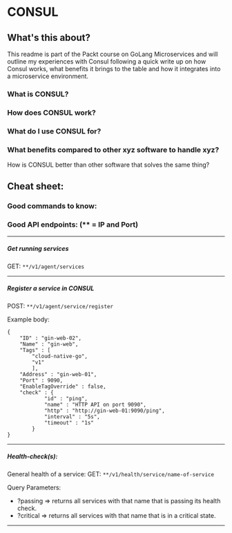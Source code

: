 # CONSUL

## What's this about?
This readme is part of the Packt course on GoLang Microservices and will outline my experiences with Consul following a quick write up on how Consul works, what benefits it brings to the table and how it integrates into a microservice environment.

### What is CONSUL?

### How does CONSUL work?

### What do I use CONSUL for?

### What benefits compared to other xyz software to handle xyz?
How is CONSUL better than other software that solves the same thing?

## Cheat sheet:

### Good commands to know:

### Good API endpoints: (** = IP and Port)

----

##### Get running services

GET: `**/v1/agent/services`

----

##### Register a service in CONSUL

POST: `**/v1/agent/service/register`

Example body:
```
{
	"ID" : "gin-web-02",
	"Name" : "gin-web",
	"Tags" : [
		"cloud-native-go",
		"v1"
		],
	"Address" : "gin-web-01",
	"Port" : 9090,
	"EnableTagOverride" : false,
	"check" : {
			"id" : "ping",
			"name" : "HTTP API on port 9090",
			"http" : "http://gin-web-01:9090/ping",
			"interval" : "5s",
			"timeout" : "1s"
		}
}
```
-----

##### Health-check(s):
General health of a service:
GET: `**/v1/health/service/name-of-service`

Query Parameters:

* ?passing => returns all services with that name that is passing its health check.
* ?critical => returns all services with that name that is in a critical state.

----